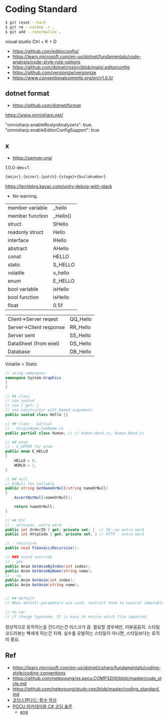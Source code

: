 # Coding Standard

``` sh
$ git reset --hard
$ git rm --cached -r .
$ git add --renormalize .
```



visual studio Ctrl + K + D 
- <https://github.com/editorconfig/>
- <https://learn.microsoft.com/en-us/dotnet/fundamentals/code-analysis/code-style-rule-options>
- <https://github.com/dotnet/roslyn/blob/main/.editorconfig>
- <https://github.com/versionize/versionize>
- <https://www.conventionalcommits.org/en/v1.0.0/>


## dotnet format

- <https://github.com/dotnet/format>

https://www.omnisharp.net/

"omnisharp.enableRoslynAnalyzers": true,
"omnisharp.enableEditorConfigSupport": true

## x

- <https://semver.org/>

1.0.0-dev+1

``` txt
{major}.{minor}.{patch}-{stage}+{buildnumber}
```


https://techblog.kayac.com/unity-debug-with-slack


- No warning.

|                 |          |
| --------------- | -------- |
| member variable | _hello   |
| member function | _Hello() |
| struct          | SHello   |
| readonly struct | Hello    |
| interface       | IHello   |
| abstract        | AHello   |
| const           | HELLO    |
| static          | S_HELLO  |
| volatile        | v_hello  |
| enum            | E_HELLO  |
| bool variable   | isHello  |
| bool function   | IsHello  |
| float           | 0.5f     |

|                         |          |
| ----------------------- | -------- |
| Client->Server reqest   | QQ_Hello |
| Server->Client response | RR_Hello |
| Server sent             | SS_Hello |
| DataSheet (from exel)   | DS_Hello |
| Database                | DB_Hello |

Volatile > Static

``` cs
// using namespace
namespace System.Graphics
{
}

// ## class
// use sealed
// use { get; }
// use constructor with Named arguments
public sealed class Hello {}

// ## class - partial
// - OriginName.SubName.cs
public partial class Human; // // Human.Head.cs, Human.Head.cs

// ## enum
// - E_UPPER for enum
public enum E_HELLO
{
    HELLO = 0,
    WORLD = 1,
}

// ## null
// OrNull for nullable
public string GetNameOrNull(string nameOrNull)
{
    AssertNotNull(nameOrNull);

    return nameOrNull;
}

// ## Etc
// - acronyms. extra word
public int OrderID { get; private set; }  // ID -no extra word
public int HttpCode { get; private set; } // HTTP - extra word

// - recursive
public void FibonacciRecursive();

// ### avoid override
// - yes
public Anim GetAnimByIndex(int index);
public Anim GetAnimByName(string name);
// - no 
public Anim GetAnim(int index);
public Anim GetAnim(string name);


// ## default
// When default parameters are used, restrict them to natural immutable constants such as null, false or 0.

// no var
// if change typename, It is easy to notice which file impacted.
```

정상적으로 동작하는걸 건드리는건 리스크가 큼. 필요할 경우에만, 리뷰꼼꼼히.
스타일 코드리뷰는 빡세게 하는건 자제. 실수를 유발하는 스타일이 아니면, 스타일보다는 로직이 중요.

## Ref

- https://learn.microsoft.com/en-us/dotnet/csharp/fundamentals/coding-style/coding-conventions
- https://github.com/netpyoung/vs.pocu.COMP3200/blob/master/code_style.md
- https://github.com/netpyoung/study.cpp/blob/master/coding_standard.md
- [코딩스탠다드: 함수 작성](https://www.youtube.com/watch?v=rbWSTXBYNFA)
- [POCU 아카데미용 C# 코딩 표준](https://docs.popekim.com/ko/coding-standards/pocu-csharp)
  - [eng](https://docs.popekim.com/en/coding-standards/csharp)
